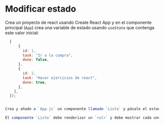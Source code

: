 # Modificar estado

Crea un proyecto de react usando Create React App y en el componente principal (`App`) crea una variable de estado usando `useState` que contenga este valor inicial:

```js
  [
      {
        id: 1,
        task: "Ir a la compra",
        done: false,
      },
      {
        id: 2,
        task: "Hacer ejercicios de react",
        done: true,
      },
    ],
  ]);


Crea y añade a `App.js` un componente llamado `Lista` y pásale el estado anterior como `prop`.

El componente `Lista` debe renderizar un `<ul>` y debe mostrar cada uno de los elementos del array del estado de `App` como un `<li>`. Los elementos que tengan la propiedad `done` con valor `true` deben mostrar el texto tachado.
```
